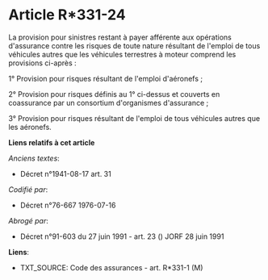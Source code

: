 # Article R*331-24

La provision pour sinistres restant à payer afférente aux opérations d'assurance contre les risques de toute nature résultant
de l'emploi de tous véhicules autres que les véhicules terrestres à moteur comprend les provisions ci-après :

1° Provision pour risques résultant de l'emploi d'aéronefs ;

2° Provision pour risques définis au 1° ci-dessus et couverts en coassurance par un consortium d'organismes d'assurance ;

3° Provision pour risques résultant de l'emploi de tous véhicules autres que les aéronefs.

**Liens relatifs à cet article**

_Anciens textes_:

  - Décret n°1941-08-17 art. 31

_Codifié par_:

  - Décret n°76-667 1976-07-16

_Abrogé par_:

  - Décret n°91-603 du 27 juin 1991 - art. 23 () JORF 28 juin 1991

**Liens**:

  - TXT_SOURCE: Code des assurances - art. R*331-1 (M)
